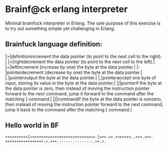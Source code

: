 # Brainf@ck erlang interpreter
Minimal brainfuck interpreter in Erlang.
The sole purpose of this exercise is to try out something simple yet challenging in Erlang.

## Brainfuck language definition:

|*>*|definitionincrement the data pointer (to point to the next cell to the right). |
|*<*|rightdecrement the data pointer (to point to the next cell to the left).|
|*+*|leftincrement (increase by one) the byte at the data pointer.|
|*-*|pointerdecrement (decrease by one) the byte at the data pointer.|
|*.*|pointeroutput the byte at the data pointer.|
|*,*|pointeraccept one byte of input, storing its value in the byte at the data pointer.|
|*[*|pointerif the byte at the data pointer is zero, then instead of moving the instruction pointer forward to the next command, jump it forward to the command after the matching ] command.|
|*]*|commandif the byte at the data pointer is nonzero, then instead of moving the instruction pointer forward to the next command, jump it back to the command after the matching [ command.|

## Hello world in BF
```
++++++++++[>+++++++>++++++++++>+++>+<<<<-]>++.>+.+++++++..+++.>++.<<+++++++++++++++.>.+++.------.--------.>+.>.
```
